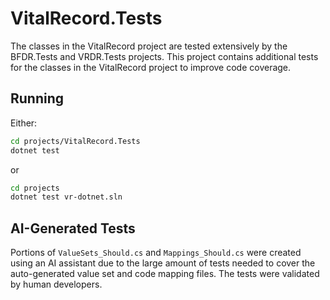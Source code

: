 # VitalRecord.Tests

The classes in the VitalRecord project are tested extensively by the BFDR.Tests and VRDR.Tests projects. This project contains additional tests for the classes in the VitalRecord project to improve code coverage.

## Running

Either:

```sh
cd projects/VitalRecord.Tests
dotnet test
```

or

```sh
cd projects
dotnet test vr-dotnet.sln
```

## AI-Generated Tests

Portions of `ValueSets_Should.cs` and `Mappings_Should.cs` were created using an AI assistant due to the large amount of tests needed to cover the auto-generated value set and code mapping files. The tests were validated by human developers.